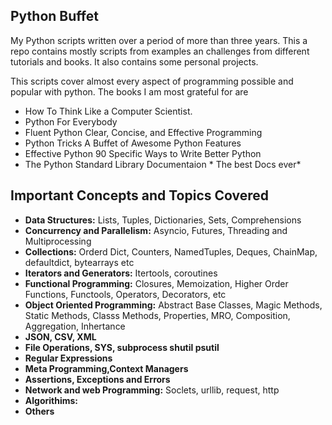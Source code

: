 ## Python Buffet

My Python scripts written over a period of more than three years. This a repo contains mostly scripts from examples an challenges from different tutorials and books. It also contains some personal projects.

This scripts cover almost every aspect of programming possible and popular with python. The books I am most grateful for are
- How To Think Like a Computer Scientist.
- Python For Everybody
- Fluent Python Clear, Concise, and Effective Programming
- Python Tricks A Buffet of Awesome Python Features   
- Effective Python 90 Specific Ways to Write Better Python 
- The Python Standard Library Documentaion * The best Docs ever*

## Important Concepts and Topics Covered
- **Data Structures:** Lists, Tuples, Dictionaries, Sets, Comprehensions
- **Concurrency and Parallelism:** Asyncio, Futures, Threading and Multiprocessing
- **Collections:** Orderd Dict, Counters, NamedTuples, Deques, ChainMap, defaultdict, bytearrays etc
- **Iterators and Generators:** Itertools, coroutines
- **Functional Programming:** Closures, Memoization,  Higher Order Functions, Functools, Operators, Decorators,  etc
- **Object Oriented Programming:** Abstract Base Classes, Magic Methods, Static Methods, Classs Methods, Properties, MRO, Composition, Aggregation, Inhertance
- **JSON, CSV, XML**
- **File Operations, SYS, subprocess shutil psutil**
- **Regular Expressions**
- **Meta Programming,Context Managers**
- **Assertions, Exceptions and Errors**
- **Network and web Programming:** Soclets, urllib, request, http
- **Algorithims:** 	
- **Others**
 

